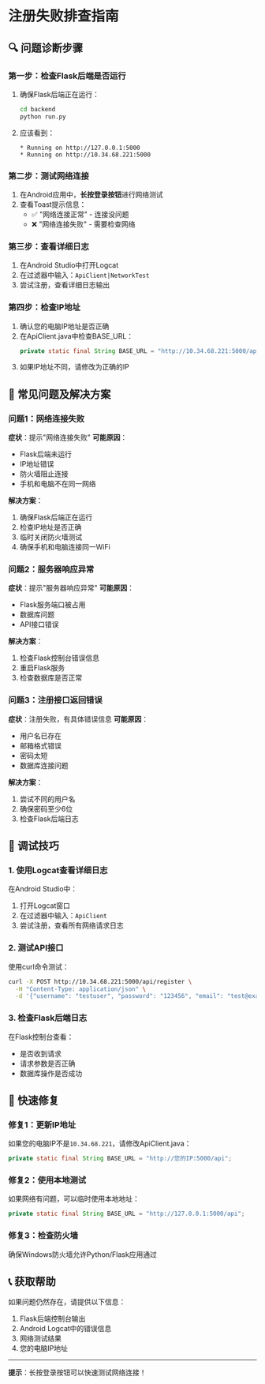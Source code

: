 # 注册失败排查指南

## 🔍 问题诊断步骤

### 第一步：检查Flask后端是否运行
1. 确保Flask后端正在运行：
   ```bash
   cd backend
   python run.py
   ```
2. 应该看到：
   ```
   * Running on http://127.0.0.1:5000
   * Running on http://10.34.68.221:5000
   ```

### 第二步：测试网络连接
1. 在Android应用中，**长按登录按钮**进行网络测试
2. 查看Toast提示信息：
   - ✅ "网络连接正常" - 连接没问题
   - ❌ "网络连接失败" - 需要检查网络

### 第三步：查看详细日志
1. 在Android Studio中打开Logcat
2. 在过滤器中输入：`ApiClient|NetworkTest`
3. 尝试注册，查看详细日志输出

### 第四步：检查IP地址
1. 确认您的电脑IP地址是否正确
2. 在ApiClient.java中检查BASE_URL：
   ```java
   private static final String BASE_URL = "http://10.34.68.221:5000/api";
   ```
3. 如果IP地址不同，请修改为正确的IP

## 🐛 常见问题及解决方案

### 问题1：网络连接失败
**症状**：提示"网络连接失败"
**可能原因**：
- Flask后端未运行
- IP地址错误
- 防火墙阻止连接
- 手机和电脑不在同一网络

**解决方案**：
1. 确保Flask后端正在运行
2. 检查IP地址是否正确
3. 临时关闭防火墙测试
4. 确保手机和电脑连接同一WiFi

### 问题2：服务器响应异常
**症状**：提示"服务器响应异常"
**可能原因**：
- Flask服务端口被占用
- 数据库问题
- API接口错误

**解决方案**：
1. 检查Flask控制台错误信息
2. 重启Flask服务
3. 检查数据库是否正常

### 问题3：注册接口返回错误
**症状**：注册失败，有具体错误信息
**可能原因**：
- 用户名已存在
- 邮箱格式错误
- 密码太短
- 数据库连接问题

**解决方案**：
1. 尝试不同的用户名
2. 确保密码至少6位
3. 检查Flask后端日志

## 📱 调试技巧

### 1. 使用Logcat查看详细日志
在Android Studio中：
1. 打开Logcat窗口
2. 在过滤器中输入：`ApiClient`
3. 尝试注册，查看所有网络请求日志

### 2. 测试API接口
使用curl命令测试：
```bash
curl -X POST http://10.34.68.221:5000/api/register \
  -H "Content-Type: application/json" \
  -d '{"username": "testuser", "password": "123456", "email": "test@example.com"}'
```

### 3. 检查Flask后端日志
在Flask控制台查看：
- 是否收到请求
- 请求参数是否正确
- 数据库操作是否成功

## 🔧 快速修复

### 修复1：更新IP地址
如果您的电脑IP不是`10.34.68.221`，请修改ApiClient.java：
```java
private static final String BASE_URL = "http://您的IP:5000/api";
```

### 修复2：使用本地测试
如果网络有问题，可以临时使用本地地址：
```java
private static final String BASE_URL = "http://127.0.0.1:5000/api";
```

### 修复3：检查防火墙
确保Windows防火墙允许Python/Flask应用通过

## 📞 获取帮助

如果问题仍然存在，请提供以下信息：
1. Flask后端控制台输出
2. Android Logcat中的错误信息
3. 网络测试结果
4. 您的电脑IP地址

---

**提示**：长按登录按钮可以快速测试网络连接！ 